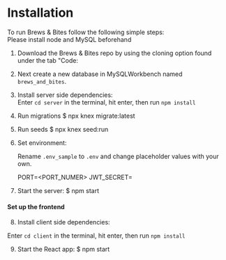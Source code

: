# Installation

To run Brews & Bites follow the following simple steps:  
Please install node and MySQL beforehand

1. Download the Brews & Bites repo by using the cloning option found under the tab "Code:

2. Next create a new database in MySQLWorkbench named `brews_and_bites`.

3. Install server side dependencies:  
    Enter `cd server` in the terminal, hit enter, then run `npm install`
  
4. Run migrations
   $ npx knex migrate:latest

5. Run seeds
   $ npx knex seed:run
   
6. Set environment:  

   Rename `.env_sample` to `.env` and change placeholder values with your own.
  
   PORT=<PORT_NUMER>
   JWT_SECRET=<SECRET KEY>
  

7. Start the server:
   $ npm start


#### Set up the frontend
8. Install client side dependencies:  

  Enter `cd client` in the terminal, hit enter, then run `npm install`


9. Start the React app:
    $ npm start
